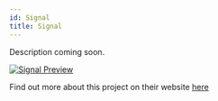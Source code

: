 ```yaml
---
id: Signal
title: Signal
---
```


Description coming soon.

[<img alt="Signal Preview" src="/img/Signal.png" />](https://www.signal.org/)

Find out more about this project on their website [here](https://www.signal.org/)
